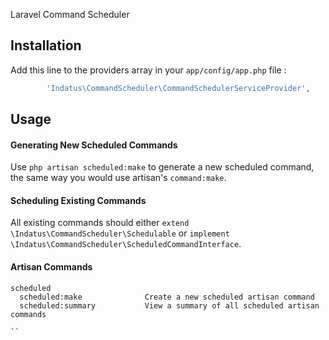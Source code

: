 Laravel Command Scheduler


## Installation

Add this line to the providers array in your `app/config/app.php` file :

```php
        'Indatus\CommandScheduler\CommandSchedulerServiceProvider',
```

## Usage

#### Generating New Scheduled Commands

Use `php artisan scheduled:make` to generate a new scheduled command, the same way you would use artisan's `command:make`.

#### Scheduling Existing Commands

All existing commands should either `extend \Indatus\CommandScheduler\Schedulable` or `implement \Indatus\CommandScheduler\ScheduledCommandInterface`.

#### Artisan Commands
```
scheduled
  scheduled:make              Create a new scheduled artisan command
  scheduled:summary           View a summary of all scheduled artisan commands
  
``